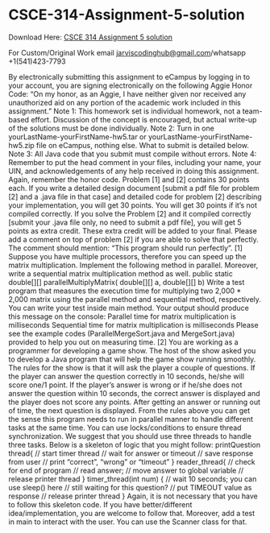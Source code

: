 # CSCE-314-Assignment-5-solution

Download Here: [CSCE 314 Assignment 5 solution](https://jarviscodinghub.com/assignment/csce-314-assignment-5-solution/)

For Custom/Original Work email jarviscodinghub@gmail.com/whatsapp +1(541)423-7793

By electronically submitting this assignment to eCampus by logging in to your account, you are signing
electronically on the following Aggie Honor Code: “On my honor, as an Aggie, I have neither given nor
received any unauthorized aid on any portion of the academic work included in this assignment.”
Note 1: This homework set is individual homework, not a team-based effort. Discussion of the concept is
encouraged, but actual write-up of the solutions must be done individually.
Note 2: Turn in one yourLastName-yourFirstName-hw5.tar or yourLastName-yourFirstName-hw5.zip file
on eCampus, nothing else. What to submit is detailed below.
Note 3: All Java code that you submit must compile without errors.
Note 4: Remember to put the head comment in your files, including your name, your UIN, and
acknowledgements of any help received in doing this assignment. Again, remember the honor code.
Problem [1] and [2] contains 30 points each. If you write a detailed design document [submit a pdf file
for problem [2] and a .java file in that case] and detailed code for problem [2] describing your
implementation, you will get 30 points. You will get 30 points if it’s not compiled correctly. If you solve
the Problem [2] and it compiled correctly [submit your .java file only, no need to submit a pdf file], you
will get 5 points as extra credit. These extra credit will be added to your final. Please add a comment on
top of problem [2] if you are able to solve that perfectly. The comment should mention: “This
program should run perfectly”.
[1] Suppose you have multiple processors, therefore you can speed up the matrix multiplication.
Implement the following method in parallel. Moreover, write a sequential matrix multiplication method
as well.
public static double[][] parallelMultiplyMatrix( double[][] a, double[][] b)
Write a test program that measures the execution time for multiplying two 2,000 * 2,000 matrix using
the parallel method and sequential method, respectively. You can write your test inside main method.
Your output should produce this message on the console:
Parallel time for matrix multiplication is milliseconds
Sequential time for matrix multiplication is milliseconds
Please see the example codes (ParallelMergeSort.java and MergeSort.java) provided to help you out on
measuring time.
[2] You are working as a programmer for developing a game show. The host of the show asked you to
develop a Java program that will help the game show running smoothly. The rules for the show is that it
will ask the player a couple of questions. If the player can answer the question correctly in 10 seconds,
he/she will score one/1 point. If the player’s answer is wrong or if he/she does not answer the question
within 10 seconds, the correct answer is displayed and the player does not score any points. After
getting an answer or running out of time, the next question is displayed.
From the rules above you can get the sense this program needs to run in parallel manner to handle
different tasks at the same time. You can use locks/conditions to ensure thread synchronization. We
suggest that you should use three threads to handle three tasks. Below is a skeleton of logic that you
might follow:
printQuestion thread{
// start timer thread
// wait for answer or timeout
// save response from user
// print “correct”, “wrong” or “timeout”
}
reader_thread{
// check for end of program
// read answer;
// move answer to global variable
// release printer thread
}
timer_thread(int num) {
// wait 10 seconds; you can use sleep() here
// still waiting for this question?
// put TIMEOUT value as response
// release printer thread
}
Again, it is not necessary that you have to follow this skeleton code. If you have better/different
idea/implementation, you are welcome to follow that. Moreover, add a test in main to interact with the
user. You can use the Scanner class for that.
